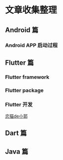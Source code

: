# 文章收集整理
## Android 篇
### Android APP 启动过程
## Flutter 篇
### Flutter framework
### Flutter package
### Flutter 开发
[恋猫de小郭](https://juejin.cn/user/817692379985752/collections)
## Dart 篇
## Java 篇